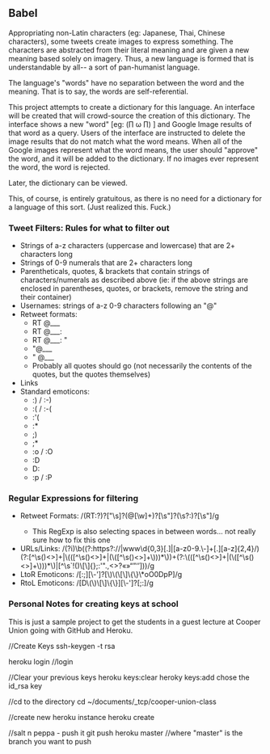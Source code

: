 
<h2>Babel</h2>
Appropriating non-Latin characters (eg: Japanese, Thai, Chinese characters), some tweets
create images to express something. The characters are abstracted from their literal 
meaning and are given a new meaning based solely on imagery. Thus, a new language is
formed that is understandable by all-- a sort of pan-humanist language. 

The language's "words" have no separation between the word and the meaning. That is to 
say, the words are self-referential.  

This project attempts to create a dictionary for this language. An interface will be
created that will crowd-source the creation of this dictionary. The interface shows a new
"word" [eg: (∏ ω ∏) ] and Google Image results of that word as a query. Users of the
interface are instructed to delete the image results that do not match what the word
means. When all of the Google images represent what the word means, the user should
"approve" the word, and it will be added to the dictionary. If no images ever represent
the word, the word is rejected.

Later, the dictionary can be viewed.

This, of course, is entirely gratuitous, as there is no need for a dictionary for a
language of this sort. (Just realized this. Fuck.) 

<h3>Tweet Filters: Rules for what to filter out</h3>
<ul>
	<li>Strings of a-z characters (uppercase and lowercase) that are 2+ characters long</li>
	<li>Strings of 0-9 numerals that are 2+ characters long</li>
	<li>Parentheticals, quotes, & brackets that contain strings of characters/numerals as described above (ie: if the above strings are enclosed in parentheses, quotes, or brackets, remove the string and their container)</li>
	<li>Usernames: strings of a-z 0-9 characters following an "@"</li>
	<li>Retweet formats:
		<ul>
			<li>RT @___</li>
			<li>RT @___:</li>
			<li>RT @___: "</li>
			<li>"@___</li>
			<li>" @___</li>
			<li>Probably all quotes should go (not necessarily the contents of the quotes, but the quotes themselves)</li>			
		</ul>
	</li>
	<li>Links</li>
	<li>Standard emoticons:
		<ul>
			<li>:) / :-)</li>
			<li>:( / :-(</li> 
			<li>:'(</li>
			<li>:*</li>
			<li>;)</li>
			<li>;*</li>
			<li>:o / :O</li>
			<li>:D</li>
			<li>D:</li>
			<li>:p / :P</li>
		</ul>
	</li>
</ul>

<h3>Regular Expressions for filtering</h3>
<ul>
	<li>Retweet Formats:  /(RT:?)?["\s]?(@[\w]+)?[\s"]?(\s?:)?[\s"]/g</li>
		<ul><li>This RegExp is also selecting spaces in between words... not really sure how to fix this one</li></ul>
	<li>URLs/Links: /(?i)\b((?:https?://|www\d{0,3}[.]|[a-z0-9.\-]+[.][a-z]{2,4}/)(?:[^\s()<>]+|\(([^\s()<>]+|(\([^\s()<>]+\)))*\))+(?:\(([^\s()<>]+|(\([^\s()<>]+\)))*\)|[^\s`!()\[\]{};:'".,<>?«»“”‘’]))/g</li>
	<li>LtoR Emoticons: /[:;][\-']?[\)\(\[\]\{\}\*oO0DpP]/g</li>
	<li>RtoL Emoticons: /[D\(\)\[\]\{\}][\-']?[;:]/g</li>
</ul>

<h3>Personal Notes for creating keys at school</h3>

This is just a sample project to get the students in a guest lecture at Cooper Union going with GitHub and Heroku.

//Create Keys
ssh-keygen -t rsa

heroku login
//login

//Clear your previous keys
heroku keys:clear
heroky keys:add chose the id_rsa key

//cd to the directory 
cd ~/documents/_tcp/cooper-union-class

//create new heroku instance
heroku create

//salt n peppa - push it
git push heroku master //where "master" is the branch you want to push